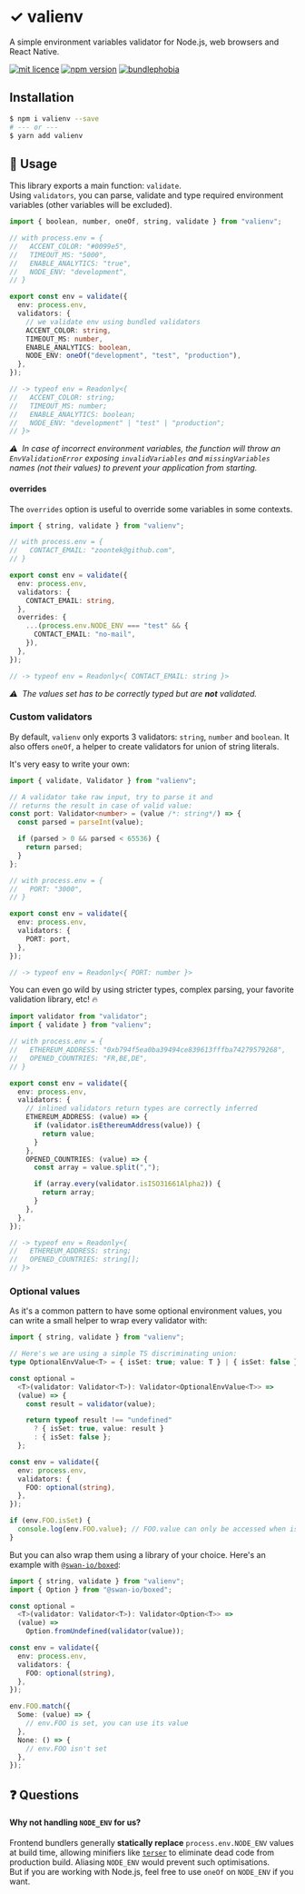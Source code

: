 # ✓ valienv

A simple environment variables validator for Node.js, web browsers and React Native.

[![mit licence](https://img.shields.io/dub/l/vibe-d.svg?style=for-the-badge)](https://github.com/zoontek/valienv/blob/main/LICENSE)
[![npm version](https://img.shields.io/npm/v/valienv?style=for-the-badge)](https://www.npmjs.org/package/valienv)
[![bundlephobia](https://img.shields.io/bundlephobia/minzip/valienv?label=size&style=for-the-badge)](https://bundlephobia.com/result?p=valienv)

## Installation

```sh
$ npm i valienv --save
# --- or ---
$ yarn add valienv
```

## 📘 Usage

This library exports a main function: `validate`.<br>
Using `validators`, you can parse, validate and type required environment variables (other variables will be excluded).

```ts
import { boolean, number, oneOf, string, validate } from "valienv";

// with process.env = {
//   ACCENT_COLOR: "#0099e5",
//   TIMEOUT_MS: "5000",
//   ENABLE_ANALYTICS: "true",
//   NODE_ENV: "development",
// }

export const env = validate({
  env: process.env,
  validators: {
    // we validate env using bundled validators
    ACCENT_COLOR: string,
    TIMEOUT_MS: number,
    ENABLE_ANALYTICS: boolean,
    NODE_ENV: oneOf("development", "test", "production"),
  },
});

// -> typeof env = Readonly<{
//   ACCENT_COLOR: string;
//   TIMEOUT_MS: number;
//   ENABLE_ANALYTICS: boolean;
//   NODE_ENV: "development" | "test" | "production";
// }>
```

_⚠️  In case of incorrect environment variables, the function will throw an `EnvValidationError` exposing `invalidVariables` and `missingVariables` names (not their values) to prevent your application from starting._

#### overrides

The `overrides` option is useful to override some variables in some contexts.

```ts
import { string, validate } from "valienv";

// with process.env = {
//   CONTACT_EMAIL: "zoontek@github.com",
// }

export const env = validate({
  env: process.env,
  validators: {
    CONTACT_EMAIL: string,
  },
  overrides: {
    ...(process.env.NODE_ENV === "test" && {
      CONTACT_EMAIL: "no-mail",
    }),
  },
});

// -> typeof env = Readonly<{ CONTACT_EMAIL: string }>
```

_⚠️  The values set has to be correctly typed but are **not** validated._

### Custom validators

By default, `valienv` only exports 3 validators: `string`, `number` and `boolean`. It also offers `oneOf`, a helper to create validators for union of string literals.

It's very easy to write your own:

```ts
import { validate, Validator } from "valienv";

// A validator take raw input, try to parse it and
// returns the result in case of valid value:
const port: Validator<number> = (value /*: string*/) => {
  const parsed = parseInt(value);

  if (parsed > 0 && parsed < 65536) {
    return parsed;
  }
};

// with process.env = {
//   PORT: "3000",
// }

export const env = validate({
  env: process.env,
  validators: {
    PORT: port,
  },
});

// -> typeof env = Readonly<{ PORT: number }>
```

You can even go wild by using stricter types, complex parsing, your favorite validation library, etc! 🔥

```ts
import validator from "validator";
import { validate } from "valienv";

// with process.env = {
//   ETHEREUM_ADDRESS: "0xb794f5ea0ba39494ce839613fffba74279579268",
//   OPENED_COUNTRIES: "FR,BE,DE",
// }

export const env = validate({
  env: process.env,
  validators: {
    // inlined validators return types are correctly inferred
    ETHEREUM_ADDRESS: (value) => {
      if (validator.isEthereumAddress(value)) {
        return value;
      }
    },
    OPENED_COUNTRIES: (value) => {
      const array = value.split(",");

      if (array.every(validator.isISO31661Alpha2)) {
        return array;
      }
    },
  },
});

// -> typeof env = Readonly<{
//   ETHEREUM_ADDRESS: string;
//   OPENED_COUNTRIES: string[];
// }>
```

### Optional values

As it's a common pattern to have some optional environment values, you can write a small helper to wrap every validator with:

```ts
import { string, validate } from "valienv";

// Here's we are using a simple TS discriminating union:
type OptionalEnvValue<T> = { isSet: true; value: T } | { isSet: false };

const optional =
  <T>(validator: Validator<T>): Validator<OptionalEnvValue<T>> =>
  (value) => {
    const result = validator(value);

    return typeof result !== "undefined"
      ? { isSet: true, value: result }
      : { isSet: false };
  };

const env = validate({
  env: process.env,
  validators: {
    FOO: optional(string),
  },
});

if (env.FOO.isSet) {
  console.log(env.FOO.value); // FOO.value can only be accessed when isSet is true
}
```

But you can also wrap them using a library of your choice. Here's an example with [`@swan-io/boxed`](https://github.com/swan-io/boxed):

```ts
import { string, validate } from "valienv";
import { Option } from "@swan-io/boxed";

const optional =
  <T>(validator: Validator<T>): Validator<Option<T>> =>
  (value) =>
    Option.fromUndefined(validator(value));

const env = validate({
  env: process.env,
  validators: {
    FOO: optional(string),
  },
});

env.FOO.match({
  Some: (value) => {
    // env.FOO is set, you can use its value
  },
  None: () => {
    // env.FOO isn't set
  },
});
```

## ❓ Questions

#### Why not handling `NODE_ENV` for us?

Frontend bundlers generally **statically replace** `process.env.NODE_ENV` values at build time, allowing minifiers like [`terser`](https://github.com/terser/terser) to eliminate dead code from production build. Aliasing `NODE_ENV` would prevent such optimisations.<br />
But if you are working with Node.js, feel free to use `oneOf` on `NODE_ENV` if you want.
